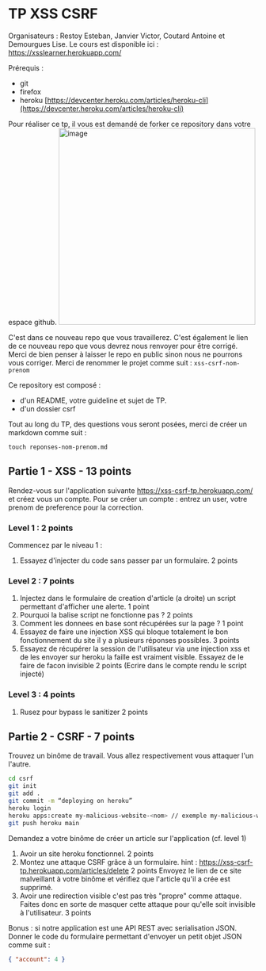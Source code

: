 # TP XSS CSRF
Organisateurs : Restoy Esteban, Janvier Victor, Coutard Antoine et Demourgues Lise.
Le cours est disponible ici : https://xsslearner.herokuapp.com/

Prérequis :
 - git
 - firefox
 - heroku [https://devcenter.heroku.com/articles/heroku-cli](https://devcenter.heroku.com/articles/heroku-cli)

Pour réaliser ce tp, il vous est demandé de forker ce repository dans votre espace github.
<img width="397" alt="image" src="https://user-images.githubusercontent.com/57868321/120502142-780b2480-c3c2-11eb-9b45-9bfcf2790067.png">

C'est dans ce nouveau repo que vous travaillerez. 
C'est également le lien de ce nouveau repo que vous devrez nous renvoyer pour être corrigé. 
Merci de bien penser à laisser le repo en public sinon nous ne pourrons vous corriger. 
Merci de renommer le projet comme suit : `xss-csrf-nom-prenom` 

Ce repository est composé :
 - d'un README, votre guideline et sujet de TP.
 - d'un dossier csrf

Tout au long du TP, des questions vous seront posées, merci de créer un markdown comme suit : 
```
touch reponses-nom-prenom.md
```

## Partie 1 - XSS - 13 points

Rendez-vous sur l'application suivante https://xss-csrf-tp.herokuapp.com/ et créez vous un compte. 
Pour se créer un compte : entrez un user, votre prenom de preference pour la correction.

### Level 1 : 2 points

Commencez par le niveau 1 : 
1. Essayez d'injecter du code sans passer par un formulaire.  2 points

### Level 2 : 7 points
1. Injectez dans le formulaire de creation d'article (a droite) un script permettant d'afficher une alerte. 1 point
2. Pourquoi la balise script ne fonctionne pas ? 2 points 
3. Comment les donnees en base sont récupérées sur la page ? 1 point
4. Essayez de faire une injection XSS qui bloque totalement le bon fonctionnement du site il y a plusieurs réponses possibles. 3 points
5. Essayez de récupérer la session de l'utilisateur via une injection xss et de les envoyer sur heroku la faille est vraiment visible. Essayez de le faire de facon invisible  2 points
(Ecrire dans le compte rendu le script injecté)

### Level 3 : 4 points

1. Rusez pour bypass le sanitizer 2 points

## Partie 2 - CSRF - 7 points

Trouvez un binôme de travail. Vous allez respectivement vous attaquer l'un l'autre.

```zsh
cd csrf
git init
git add .
git commit -m “deploying on heroku” 
heroku login 
heroku apps:create my-malicious-website-<nom> // exemple my-malicious-website-restoy
git push heroku main
```
Demandez a votre binôme de créer un article sur l'application (cf. level 1)

1. Avoir un site heroku fonctionnel. 2 points
2. Montez une attaque CSRF grâce à un formulaire. hint : https://xss-csrf-tp.herokuapp.com/articles/delete 2 points
Envoyez le lien de ce site malveillant à votre binôme et vérifiez que l'article qu'il a crée est supprimé.
4. Avoir une redirection visible c'est pas très "propre" comme attaque.
Faites donc en sorte de masquer cette attaque pour qu'elle soit invisible à l'utilisateur. 3 points

Bonus : si notre application est une API REST avec serialisation JSON. 
Donner le code du formulaire permettant d'envoyer un petit objet JSON comme suit :
```json
{ "account": 4 }
```
